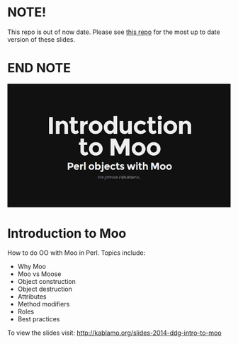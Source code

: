 # NOTE!

This repo is out of now date.  Please see [this repo](https://github.com/kablamo/slides-intro-to-moo) for the most up to date version of these slides.

# END NOTE


![screenshot](https://raw.githubusercontent.com/kablamo/slides-2014-ddg-intro-to-moo/master/intro-to-moo.screenshot.png)

# Introduction to Moo

How to do OO with Moo in Perl.  Topics include:

- Why Moo
- Moo vs Moose
- Object construction
- Object destruction
- Attributes
- Method modifiers
- Roles
- Best practices

To view the slides visit:
http://kablamo.org/slides-2014-ddg-intro-to-moo
